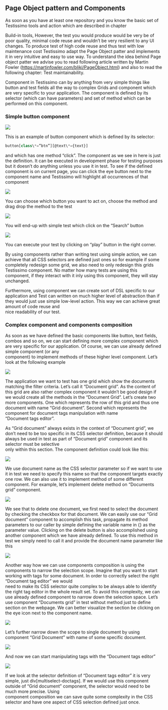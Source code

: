 ## Page Object pattern and Components

As soon as you have at least one repository and you know the basic set of Testissimo tools and action which are described in chapter 

Build-in tools, However, the test you would produce would be very be of poor quality, minimal code reuse and wouldn’t be very resilient to any UI changes. To produce test of high code reuse and thus test with low maintenance cost Testissimo adapt the Page Object patter and implements it in very intuitive and easy to use way. To understand the idea behind Page object patter we advise you to read following article written by Martin Fowler (https://martinfowler.com/bliki/PageObject.html) and also to read the following chapter: Test maintainability.

Component in Testissimo can by anything from very simple things like button and test fields all the way to complex Grids and component which are very specific to your application. The component is defined by its selector (which can have parameters) and set of method which can be performed on this component. 
<br>
### Simple button component


     




![](/documentation/images/r1WYsihz7.png)  

This is an example of button component which is defined by its selector:  
```javascript
button[class\*=”btn”][@text\*={text}]
```
and which has one method “click”. The component as we see in here is just the definition. It can be executed in development phase for testing purposes but it doesn’t do anything unless you use it in test. To see if the defined component is on current page, you can click the eye button next to the component name and Testissimo will highlight all occurrences of that component

![](/documentation/images/BJhNfnWxM.png)  



You can choose which button you want to act on, choose the method and drag drop the method to the test

![](/documentation/images/rkFuGnZgf.png)  



You will end-up with simple test which click on the “Search” button

![](/documentation/images/BykTf3bgM.png)  



You can execute your test by clicking on “play” button in the right corner. 

By using components rather than writing test using simple action, we can achieve that all CSS selectors are defined just ones so for example if some completely redesign some grid, we also need to only redesign this grids Testissimo component. No matter how many tests are using this component, if they interact with it inly using this component, they will stay unchanged. 

Furthermore, using component we can create sort of DSL specific to our application and Test can written on much higher level of abstraction than if they would just use simple low-level action. This way we can achieve great amount of code reuse and  
nice readability of our test. 
<br>
### Complex component and components composition

As soon as we have defined the basic components like button, text fields, combos and so on, we can start defining more complex component which are very specific for our application. Of course, we can use already defined simple component (or any  
component) to implement methods of these higher level component. Let’s look at the following example

![](/documentation/images/S18gXn-xf.png)  



The application we want to test has one grid which show the documents matching the filter criteria. Let’s call it “Document grid”. As the content of this grid are also rather complex component it wouldn’t be good design if we would create all the methods in the “Document Grid”. Let’s create two more components. One which represents the row of this grid and thus one document with name “Grid document”. Second which represents the component for document tags manipulation with name  
“Document tags editor”. 

As “Grid document” always exists in the context of “Document grid”, we don’t need to be too specific in its CSS selector definition, because it should always be used in test as part of “Document grid” component and its selector must be selective  
only within this section. The component definition could look like this:

![](/documentation/images/BJMm7hZgf.png)  



We use document name as the CSS selector parameter so if we want to use it in test we need to specify this name so that the component targets exactly one row. We can also use it to implement method of some different component. For example, let’s implement delete method on “Documents grid” component.

![](/documentation/images/r1V87hblG.png)  



We see that to delete one document, we first need to select the document by checking the checkbox for that document. We can easily use our “Grid document” component to accomplish this task, propagate its method parameters to our caller by simple defining the variable name in {} as the parameter value. Clicking on the delete button is also accomplished using another component which we have already defined. To use this method in test we simply need to call it and provide the document name parameter like this

![](/documentation/images/SyWF72Zez.png)  



Another way how we can use components composition is using the components to narrow the selection scope. Imagine that you want to start working with tags for some document. In order to correctly select the right “Document tag editor” we would  
need to make its CSS selector quite complex to be always able to identify the right tag editor in the whole result set. To avoid this complexity, we can use already defined component to narrow down the selection space. Let’s use component “Documents grid” in test without method just to define section on the webpage. We can better visualize the section be clicking on the eye icon next to the component name.

![](/documentation/images/SyL2Qh-xf.png)  



Let’s further narrow down the scope to single document by using component “Grid Document” with name of some specific document.

![](/documentation/images/rk_RX2-gz.png)  



And now we can start manipulating tags with the “Document tags editor”

![](/documentation/images/SyBbVnWgf.png)  



If we look at the selector definition of “Document tags editor” it is very simple, just div[multiselect-doctags]. If we would use this component outside of “Grid document” component, the selector would need to be much more precise. Using  
component composition we can save quite some complexity in the CSS selector and have one aspect of CSS selection defined just once. 

